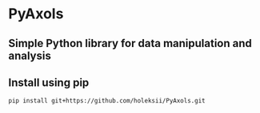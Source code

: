 # PyAxols
## Simple Python library for data manipulation and analysis

## Install using pip
```shell
pip install git+https://github.com/holeksii/PyAxols.git
```
